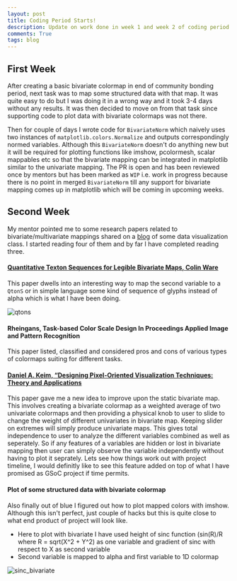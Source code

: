 ```yaml
---
layout: post
title: Coding Period Starts!
description: Update on work done in week 1 and week 2 of coding period
comments: True
tags: blog
---
```


## First Week

After creating a basic bivariate colormap in end of community bonding period, next 
task was to map some structured data with that map. It was quite easy to do but I
was doing it in a wrong way and it took 3-4 days without any results. It was then
decided to move on from that task since supporting code to plot data with bivariate
colormaps was not there.

Then for couple of days I wrote code for  `BivariateNorm` which naively uses two
instances of `matplotlib.colors.Normalize` and outputs correspondingly normed variables.
Although this `BivariateNorm` doesn't do anything new but it will be required for
plotting functions like imshow, pcolormesh, scalar mappables etc so that the bivariate
mapping can be integrated in matplotlib similar to the univariate mapping. The PR is
open and has been reviewed once by mentors but has been marked as `WIP` i.e. work in
progress because there is no point in merged `BivariateNorm` till any support for
bivariate mapping comes up in matplotlib which will be coming in upcoming weeks.


## Second Week

My mentor pointed me to some research papers related to bivariate/multivariate mappings
shared on a [blog](http://graphics.cs.wisc.edu/WP/vis10/archives/998-reading-9-bi-variate-color-mappings) 
of some data visualization class. I started reading four of them and by far I have completed
reading three.

#### [Quantitative Texton Sequences for Legible Bivariate Maps, Colin Ware](http://ieeexplore.ieee.org/document/5290769/?tp=&arnumber=5290769)
This paper dwells into an interesting way to map the second variable to a `QtonS` or
in simple language some kind of sequence of glyphs instead of alpha which is what I have been doing.

![qtons](https://www.computer.org/cms/Computer.org/dl/trans/tg/2009/06/figures/ttg20090615232c.gif)

#### Rheingans, Task-based Color Scale Design In Proceedings Applied Image and Pattern Recognition
This paper listed, classified and considered pros and cons of various types of colormaps
suiting for different tasks.

#### [Daniel A. Keim, “Designing Pixel-Oriented Visualization Techniques: Theory and Applications](http://fusion.cs.uni-magdeburg.de/pubs/TVCG00.pdf)
This paper gave me a new idea to improve upon the static bivariate map. This involves
creating a bivariate colormap as a weighted average of two univariate colormaps and then
providing a physical knob to user to slide to change the weight of different univariates 
in bivariate map. Keeping slider on extremes will simply produce univariate maps. This
gives total independence to user to analyze the different variables combined as well as 
seperately. So if any features of a variables are hidden or lost in bivariate mapping then
user can simply observe the variable independently without having to plot it seprately. 
Lets see how things work out with project timeline, I would definitly like to see this
feature added on top of what I have promised as GSoC project if time permits.


#### Plot of some structured data with bivariate colormap

Also finally out of blue I figured out how to plot mapped colors with imshow.
Although this isn't perfect, just couple of hacks but this is quite close to what
end product of project will look like.

* Here to plot with bivariate I have used height of sinc function (sin(R)/R where
  R = sqrt(X^2 + Y^2) as one variable and gradient of sinc with respect
to X as second variable
* Second variable is mapped to alpha and first variable to 1D colormap

![sinc_bivariate](http://i.imgur.com/439dUH8.png)
